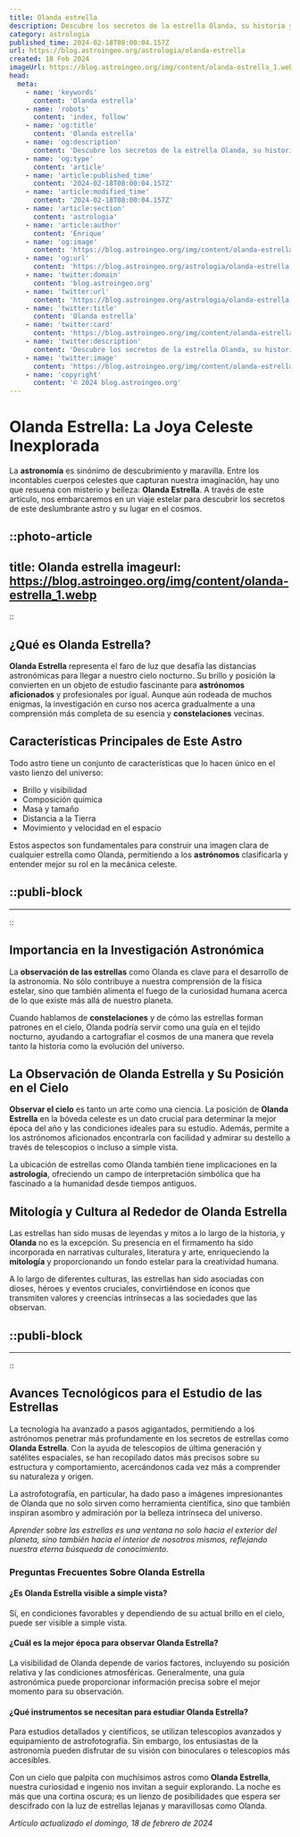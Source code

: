 ```yaml
---
title: Olanda estrella
description: Descubre los secretos de la estrella Olanda, su historia y trascendencia en la astronomía. Explora su belleza y misterios celestiales.
category: astrologia
published_time: 2024-02-18T08:00:04.157Z
url: https://blog.astroingeo.org/astrologia/olanda-estrella
created: 18 Feb 2024
imageUrl: https://blog.astroingeo.org/img/content/olanda-estrella_1.webp
head:
  meta:
    - name: 'keywords'
      content: 'Olanda estrella'
    - name: 'robots'
      content: 'index, follow'
    - name: 'og:title'
      content: 'Olanda estrella'
    - name: 'og:description'
      content: 'Descubre los secretos de la estrella Olanda, su historia y trascendencia en la astronomía. Explora su belleza y misterios celestiales.'
    - name: 'og:type'
      content: 'article'
    - name: 'article:published_time'
      content: '2024-02-18T08:00:04.157Z'
    - name: 'article:modified_time'
      content: '2024-02-18T08:00:04.157Z'
    - name: 'article:section'
      content: 'astrologia'
    - name: 'article:author'
      content: 'Enrique'
    - name: 'og:image'
      content: 'https://blog.astroingeo.org/img/content/olanda-estrella_1.webp'
    - name: 'og:url'
      content: 'https://blog.astroingeo.org/astrologia/olanda-estrella'
    - name: 'twitter:domain'
      content: 'blog.astroingeo.org'
    - name: 'twitter:url'
      content: 'https://blog.astroingeo.org/astrologia/olanda-estrella'
    - name: 'twitter:title'
      content: 'Olanda estrella'
    - name: 'twitter:card'
      content: 'https://blog.astroingeo.org/img/content/olanda-estrella_1.webp'
    - name: 'twitter:description'
      content: 'Descubre los secretos de la estrella Olanda, su historia y trascendencia en la astronomía. Explora su belleza y misterios celestiales.'
    - name: 'twitter:image'
      content: 'https://blog.astroingeo.org/img/content/olanda-estrella_1.webp'
    - name: 'copyright'
      content: '© 2024 blog.astroingeo.org'
---
```

# Olanda Estrella: La Joya Celeste Inexplorada

La **astronomía** es sinónimo de descubrimiento y maravilla. Entre los incontables cuerpos celestes que capturan nuestra imaginación, hay uno que resuena con misterio y belleza: **Olanda Estrella**. A través de este artículo, nos embarcaremos en un viaje estelar para descubrir los secretos de este deslumbrante astro y su lugar en el cosmos.


::photo-article
---
title: Olanda estrella
imageurl: https://blog.astroingeo.org/img/content/olanda-estrella_1.webp
---
::



## ¿Qué es Olanda Estrella?

**Olanda Estrella** representa el faro de luz que desafía las distancias astronómicas para llegar a nuestro cielo nocturno. Su brillo y posición la convierten en un objeto de estudio fascinante para **astrónomos aficionados** y profesionales por igual. Aunque aún rodeada de muchos enigmas, la investigación en curso nos acerca gradualmente a una comprensión más completa de su esencia y **constelaciones** vecinas.

## Características Principales de Este Astro

Todo astro tiene un conjunto de características que lo hacen único en el vasto lienzo del universo:

- Brillo y visibilidad
- Composición química
- Masa y tamaño
- Distancia a la Tierra
- Movimiento y velocidad en el espacio

Estos aspectos son fundamentales para construir una imagen clara de cualquier estrella como Olanda, permitiendo a los **astrónomos** clasificarla y entender mejor su rol en la mecánica celeste.


  ::publi-block
  ---
  ---
  ::
  
  

## Importancia en la Investigación Astronómica

La **observación de las estrellas** como Olanda es clave para el desarrollo de la astronomía. No sólo contribuye a nuestra comprensión de la física estelar, sino que también alimenta el fuego de la curiosidad humana acerca de lo que existe más allá de nuestro planeta.

Cuando hablamos de **constelaciones** y de cómo las estrellas forman patrones en el cielo, Olanda podría servir como una guía en el tejido nocturno, ayudando a cartografiar el cosmos de una manera que revela tanto la historia como la evolución del universo.

## La Observación de Olanda Estrella y Su Posición en el Cielo

**Observar el cielo** es tanto un arte como una ciencia. La posición de **Olanda Estrella** en la bóveda celeste es un dato crucial para determinar la mejor época del año y las condiciones ideales para su estudio. Además, permite a los astrónomos aficionados encontrarla con facilidad y admirar su destello a través de telescopios o incluso a simple vista.

La ubicación de estrellas como Olanda también tiene implicaciones en la **astrología**, ofreciendo un campo de interpretación simbólica que ha fascinado a la humanidad desde tiempos antiguos.

## Mitología y Cultura al Rededor de Olanda Estrella

Las estrellas han sido musas de leyendas y mitos a lo largo de la historia, y **Olanda** no es la excepción. Su presencia en el firmamento ha sido incorporada en narrativas culturales, literatura y arte, enriqueciendo la **mitología** y proporcionando un fondo estelar para la creatividad humana.

A lo largo de diferentes culturas, las estrellas han sido asociadas con dioses, héroes y eventos cruciales, convirtiéndose en íconos que transmiten valores y creencias intrínsecas a las sociedades que las observan.


  ::publi-block
  ---
  ---
  ::
  
  

## Avances Tecnológicos para el Estudio de las Estrellas

La tecnología ha avanzado a pasos agigantados, permitiendo a los astrónomos penetrar más profundamente en los secretos de estrellas como **Olanda Estrella**. Con la ayuda de telescopios de última generación y satélites espaciales, se han recopilado datos más precisos sobre su estructura y comportamiento, acercándonos cada vez más a comprender su naturaleza y origen.

La astrofotografía, en particular, ha dado paso a imágenes impresionantes de Olanda que no solo sirven como herramienta científica, sino que también inspiran asombro y admiración por la belleza intrínseca del universo.

_Aprender sobre las estrellas es una ventana no solo hacia el exterior del planeta, sino también hacia el interior de nosotros mismos, reflejando nuestra eterna búsqueda de conocimiento._

### Preguntas Frecuentes Sobre Olanda Estrella

#### ¿Es Olanda Estrella visible a simple vista?
Sí, en condiciones favorables y dependiendo de su actual brillo en el cielo, puede ser visible a simple vista.

#### ¿Cuál es la mejor época para observar Olanda Estrella?
La visibilidad de Olanda depende de varios factores, incluyendo su posición relativa y las condiciones atmosféricas. Generalmente, una guía astronómica puede proporcionar información precisa sobre el mejor momento para su observación.

#### ¿Qué instrumentos se necesitan para estudiar Olanda Estrella?
Para estudios detallados y científicos, se utilizan telescopios avanzados y equipamiento de astrofotografía. Sin embargo, los entusiastas de la astronomía pueden disfrutar de su visión con binoculares o telescopios más accesibles.

Con un cielo que palpita con muchísimos astros como **Olanda Estrella**, nuestra curiosidad e ingenio nos invitan a seguir explorando. La noche es más que una cortina oscura; es un lienzo de posibilidades que espera ser descifrado con la luz de estrellas lejanas y maravillosas como Olanda.

_Artículo actualizado el domingo, 18 de febrero de 2024_